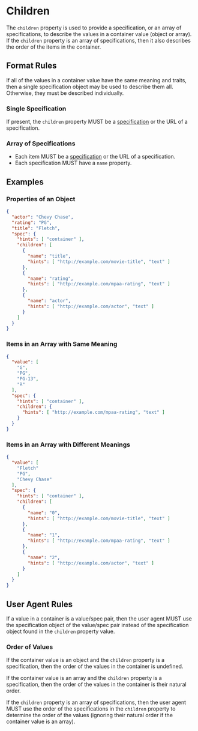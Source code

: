 # Children

The `children` property is used to provide a specification, or an array of specifications, to describe the values in a container value (object or array). If the `children` property is an array of specifications, then it also describes the order of the items in the container.

## Format Rules

If all of the values in a container value have the same meaning and traits, then a single specification object may be used to describe them all. Otherwise, they must be described individually.

### Single Specification

If present, the `children` property MUST be a [specification](#specifications) or the URL of a specification.

### Array of Specifications

- Each item MUST be a [specification](#specifications) or the URL of a specification.
- Each specification MUST have a `name` property.

## Examples

### Properties of an Object

```json
{
  "actor": "Chevy Chase",
  "rating": "PG",
  "title": "Fletch",
  "spec": {
    "hints": [ "container" ],
    "children": [
      {
        "name": "title",
        "hints": [ "http://example.com/movie-title", "text" ]
      },
      {
        "name": "rating",
        "hints": [ "http://example.com/mpaa-rating", "text" ]
      },
      {
        "name": "actor",
        "hints": [ "http://example.com/actor", "text" ]
      }
    ]
  }
}
```

### Items in an Array with Same Meaning

```json
{
  "value": [
    "G",
    "PG",
    "PG-13",
    "R"
  ],
  "spec": {
    "hints": [ "container" ],
    "children": {
      "hints": [ "http://example.com/mpaa-rating", "text" ]
    }
  }
}
```

### Items in an Array with Different Meanings

```json
{
  "value": [
    "Fletch"
    "PG",
    "Chevy Chase"
  ],
  "spec": {
    "hints": [ "container" ],
    "children": [
      {
        "name": "0",
        "hints": [ "http://example.com/movie-title", "text" ]
      },
      {
        "name": "1",
        "hints": [ "http://example.com/mpaa-rating", "text" ]
      },
      {
        "name": "2",
        "hints": [ "http://example.com/actor", "text" ]
      }
    ]
  }
}
```

## User Agent Rules

If a value in a container is a value/spec pair, then the user agent MUST use the specification object of the value/spec pair instead of the specification object found in the `children` property value.

### Order of Values

If the container value is an object and the `children` property is a specification, then the order of the values in the container is undefined.

If the container value is an array and the `children` property is a specification, then the order of the values in the container is their natural order.

If the `children` property is an array of specifications, then the user agent MUST use the order of the specifications in the `children` property to determine the order of the values (ignoring their natural order if the container value is an array).
